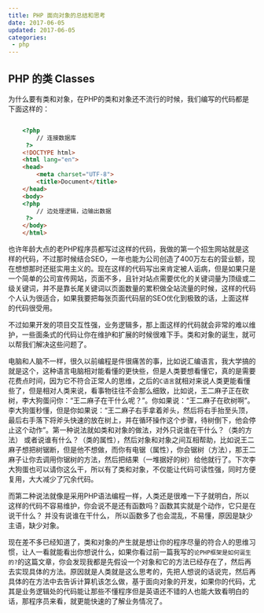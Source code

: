 ```yaml
---
title: PHP 面向对象的总结和思考
date: 2017-06-05
updated: 2017-06-05
categories:
 - php
---
```


## PHP 的类 Classes

为什么要有类和对象，在PHP的类和对象还不流行的时候，我们编写的代码都是下面这样的：

```html

    <?php 
        // 连接数据库
     ?>
    <!DOCTYPE html>
    <html lang="en">
    <head>
        <meta charset="UTF-8">
        <title>Document</title>
    </head>
    <body>
    <?php 
        // 边处理逻辑，边输出数据
     ?>
    </body>
    </html>
```

也许年龄大点的老PHP程序员都写过这样的代码，我做的第一个招生网站就是这样的代码，不过那时候结合SEO，一年也能为公司创造了400万左右的营业额，现在想想那时还挺实用主义的。现在这样的代码写出来肯定被人诟病，但是如果只是一个简单的公司宣传网站，页面不多，且针对站点需要优化的关键词量为顶级或二级关键词，并不是靠长尾关键词以页面数量的累积做全站流量的时候，这样的代码个人认为很适合，如果我要把每张页面代码层的SEO优化到极致的话，上面这样的代码很受用。

不过如果开发的项目交互性强，业务逻辑多，那上面这样的代码就会非常的难以维护，一些面条式的代码让你在维护和扩展的时候很难下手。类和对象的诞生，就可以帮我们解决这些问题了。

电脑和人脑不一样，很久以前编程是件很痛苦的事，比如说汇编语言，我大学搞的就是这个，这种语言电脑相对能看懂的更快些，但是人类要想看懂它，真的是需要花费点时间，因为它不符合正常人的思维，之后的`C语言`就相对来说人类更能看懂些了，但是相对人类来说，看事物往往不会那么细致，比如说，王二麻子正在砍树，李大狗蛋问你：“王二麻子在干什么呢？”。你如果说：“王二麻子在砍树啊”。李大狗蛋秒懂，但是你如果说：“王二麻子右手拿着斧头，然后将右手抬至头顶，最后右手落下将斧头快速的放在树上，并在循环操作这个步骤，待树倒下，他会停止这个动作”。第一种说法就如类和对象的做法，对外只说谁在干什么？（类的方法） 或者说谁有什么？（类的属性），然后对象和对象之间互相帮助，比如说王二麻子想把树锯断，但是他不想做，而你有电锯（属性），你会锯树（方法），那王二麻子让你去调用你锯树的方法，然后把结果（一堆据好的树）给他就行了。下次李大狗蛋也可以请你这么干，所以有了类和对象，不仅能让代码可读性强，同时方便复用，大大减少了冗余代码。

而第二种说法就像是采用PHP语法编程一样，人类还是很难一下子就明白，所以这样的代码不容易维护，你会说不是还有函数吗？函数其实就是个动作，它只是在说干什么？ 并没有说谁在干什么， 所以函数多了也会混乱，不易懂，原因是缺少主语，缺少对象。

现在差不多已经知道了，类和对象的产生就是想让你的程序尽量的符合人的思维习惯，让人一看就能看出你想说什么，如果你看过前一篇我写的`论PHP框架是如何诞生的?`的这篇文章，你会发现我都是先假设一个对象和它的方法已经存在了，然后再去实现具体的方法。原因就是人类就是这么思考的，先把人想说的话说完，然后再具体的在方法中去告诉计算机该怎么做，基于面向对象的开发，如果你的代码，尤其是业务逻辑处的代码能让那些不懂程序但是英语还不错的人也能大致看明白的话，那程序员来看，就更能快速的了解业务情况了。




